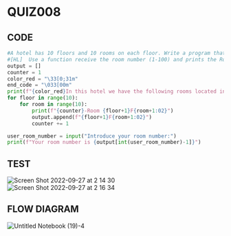 # QUIZ008

## CODE

```.py
#A hotel has 10 floors and 10 rooms on each floor. Write a program that prints the names of all rooms in the following format:
#[HL]  Use a function receive the room number (1-100) and prints the Room floor location and number
output = []
counter = 1
color_red = "\33[0;31m"
end_code = "\033[00m"
print(f"{color_red}In this hotel we have the following rooms located in their respective floors: {end_code}")
for floor in range(10):
    for room in range(10):
        print(f"{counter}-Room {floor+1}F{room+1:02}")
        output.append(f"{floor+1}F{room+1:02}")
        counter += 1

user_room_number = input("Introduce your room number:")
print(f"Your room number is {output[int(user_room_number)-1]}")

```
## TEST

![Screen Shot 2022-09-27 at 2 14 30](https://user-images.githubusercontent.com/111761417/192339659-857bf2ef-9014-4081-92c4-3c13564dd5bd.png)
![Screen Shot 2022-09-27 at 2 16 34](https://user-images.githubusercontent.com/111761417/192339911-c2d03af0-885e-4f9e-b08e-f53ee154832b.png)

## FLOW DIAGRAM

![Untitled Notebook (19)-4](https://user-images.githubusercontent.com/111761417/192341550-addf502e-c6f1-46c3-8c57-8609ef83ef67.jpg)
